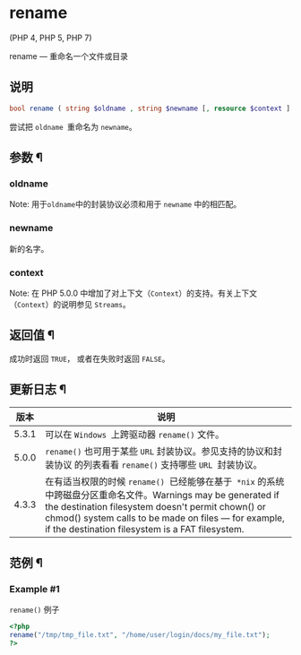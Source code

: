 # rename
(PHP 4, PHP 5, PHP 7)

rename — 重命名一个文件或目录

## 说明 
```php
bool rename ( string $oldname , string $newname [, resource $context ] )
```
尝试把 ``oldname ``重命名为 ``newname``。

## 参数 ¶
### oldname
Note:
用于`` oldname ``中的封装协议必须和用于 ``newname`` 中的相匹配。
### newname
新的名字。

### context
Note: 在 PHP 5.0.0 中增加了对上下文（``Context``）的支持。有关上下文（``Context``）的说明参见 ``Streams``。

## 返回值 ¶
成功时返回 ``TRUE``， 或者在失败时返回 ``FALSE``。

## 更新日志 ¶
|版本	|说明|
|--|--|
|5.3.1|	可以在 ``Windows ``上跨驱动器 ``rename()`` 文件。|
|5.0.0|	``rename()`` 也可用于某些 ``URL`` 封装协议。参见支持的协议和封装协议 的列表看看 ``rename()`` 支持哪些 ``URL ``封装协议。|
|4.3.3|	在有适当权限的时候 ``rename() ``已经能够在基于`` *nix`` 的系统中跨磁盘分区重命名文件。Warnings may be generated if the destination filesystem doesn't permit chown() or chmod() system calls to be made on files — for example, if the destination filesystem is a FAT filesystem.|
## 范例 ¶
### Example #1
``rename()`` 例子
```php
<?php
rename("/tmp/tmp_file.txt", "/home/user/login/docs/my_file.txt");
?>
```